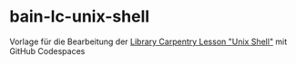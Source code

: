 # bain-lc-unix-shell
Vorlage für die Bearbeitung der [Library Carpentry Lesson "Unix Shell"](https://librarycarpentry.org/lc-shell/) mit GitHub Codespaces
